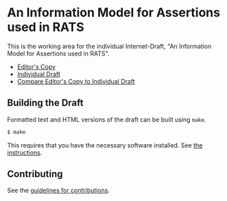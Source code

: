 # An Information Model for Assertions used in RATS

This is the working area for the individual Internet-Draft, "An Information Model for Assertions used in RATS".

* [Editor's Copy](https://ietf-rats.github.io/draft-birkholz-rats-information-model/#go.draft-birkholz-rats-information-model.html)
* [Individual Draft](https://tools.ietf.org/html/draft-birkholz-rats-information-model)
* [Compare Editor's Copy to Individual Draft](https://ietf-rats.github.io/draft-birkholz-rats-information-model/#go.draft-birkholz-rats-information-model.diff)

## Building the Draft

Formatted text and HTML versions of the draft can be built using `make`.

```sh
$ make
```

This requires that you have the necessary software installed.  See
[the instructions](https://github.com/martinthomson/i-d-template/blob/master/doc/SETUP.md).


## Contributing

See the
[guidelines for contributions](https://github.com/ietf-rats/draft-birkholz-rats-information-model/blob/master/CONTRIBUTING.md).
